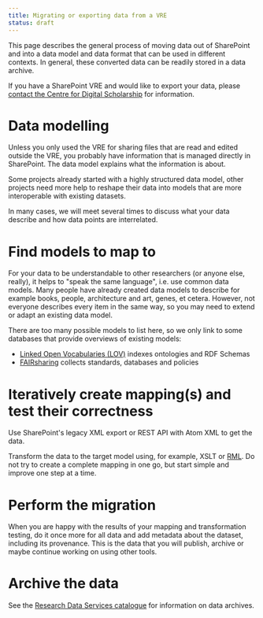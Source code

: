 ```yaml
---
title: Migrating or exporting data from a VRE
status: draft
---
```


This page describes the general process of moving data out of SharePoint
and into a data model and data format that can be used in different
contexts. In general, these converted data can be readily stored in a
data archive.

If you have a SharePoint VRE and would like to export your data, please
[contact the Centre for Digital Scholarship][cds] for information.

[cds]: https://www.library.universiteitleiden.nl/research-and-publishing/centre-for-digital-scholarship

# Data modelling

Unless you only used the VRE for sharing files that are read and edited
outside the VRE, you probably have information that is managed directly
in SharePoint. The data model explains what the information is about.

Some projects already started with a highly structured data model, other
projects need more help to reshape their data into models that are more
interoperable with existing datasets.

In many cases, we will meet several times
to discuss what your data describe and how data points are interrelated.

# Find models to map to

For your data to be understandable to other researchers (or anyone else,
really), it helps to "speak the same language", i.e. use common data models.
Many people have already created data models to describe for example books,
people, architecture and art, genes, et cetera.
However, not everyone describes every item in the same
way, so you may need to extend or adapt an existing data model.

There are too many possible models to list here, so we only link to some
databases that provide overviews of existing models:

- [Linked Open Vocabularies (LOV)](https://lov.linkeddata.es/dataset/lov/) indexes ontologies and RDF Schemas
- [FAIRsharing](https://fairsharing.org/) collects standards, databases and policies

# Iteratively create mapping(s) and test their correctness

Use SharePoint's legacy XML export or REST API with Atom XML to get the data.

Transform the data to the target model using, for example, XSLT or [RML].
Do not try to create a complete mapping in one go, but start simple and
improve one step at a time.

[RML]: https://rml.io/

# Perform the migration

When you are happy with the results of your mapping and transformation testing,
do it once more for all data and add metadata about the dataset, including its provenance.
This is the data that you will publish, archive or maybe continue working on using
other tools.

# Archive the data

See the [Research Data Services catalogue][rds] for information on data archives.

[rds]: https://digitalscholarship.nl/rds/
